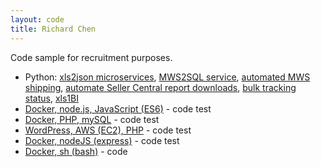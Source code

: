 ```yaml
---
layout: code
title: Richard Chen
---
```


Code sample for recruitment purposes.

* Python: [xls2json microservices](//bitbucket.org/jayfranco/dev-env), [MWS2SQL service](//bitbucket.org/jayfranco/reports/src/master), [automated MWS shipping](//bitbucket.org/jayfranco/python), [automate Seller Central report downloads](//bitbucket.org/jayfranco/data-pull), [bulk tracking status](//bitbucket.org/richardc020/tracking), [xls1BI](//bitbucket.org/richardc020/reports)
* [Docker, node.js, JavaScript (ES6)](//github.com/4richardchen/meredith-code-challenge) - code test
* [Docker, PHP, mySQL](//github.com/4richardchen/allthingsmedia) - code test
* [WordPress, AWS (EC2), PHP](//github.com/4richardchen/everytown) - code test
* [Docker, nodeJS (express)](//github.com/4richardchen/gotenna) - code test
* [Docker, sh (bash)](//github.com/4richardchen/new-computer/commits/fired) - code
